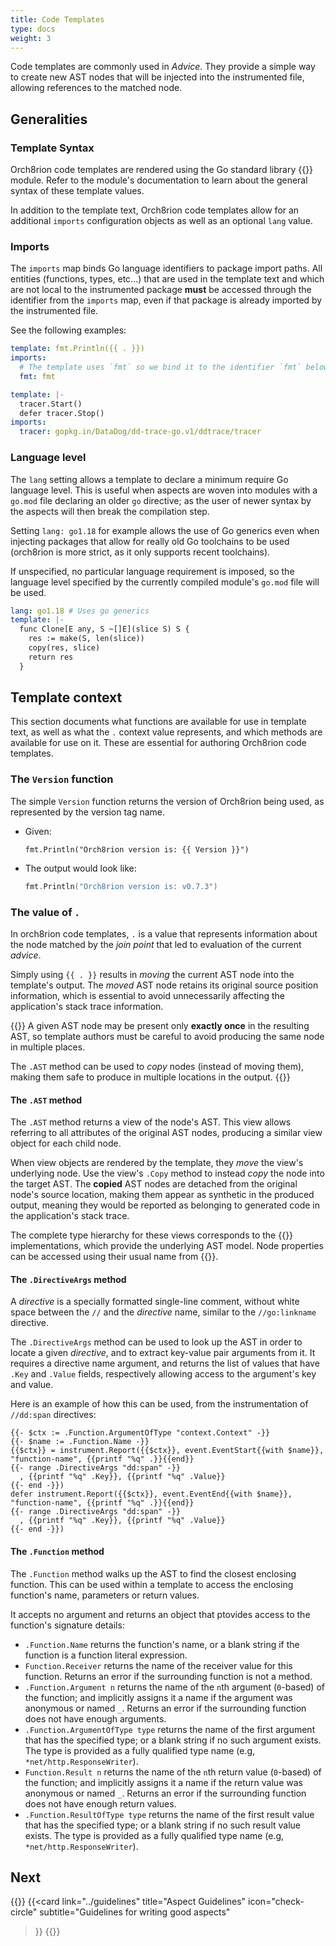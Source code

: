 ```yaml
---
title: Code Templates
type: docs
weight: 3
---
```


Code templates are commonly used in _Advice_. They provide a simple way to
create new AST nodes that will be injected into the instrumented file, allowing
references to the matched node.

## Generalities

### Template Syntax

Orch8rion code templates are rendered using the Go standard library
{{<godoc import-path="text/template">}} module. Refer to the module's documentation to learn
about the general syntax of these template values.

In addition to the template text, Orch8rion code templates allow for an
additional `imports` configuration objects as well as an optional `lang` value.

### Imports

The `imports` map binds Go language identifiers to package import paths. All
entities (functions, types, etc...) that are used in the template text and
which are not local to the instrumented package **must** be accessed through the
identifier from the `imports` map, even if that package is already imported by
the instrumented file.

See the following examples:

```yaml
template: fmt.Println({{ . }})
imports:
  # The template uses `fmt` so we bind it to the identifier `fmt` below.
  fmt: fmt
```

```yaml
template: |-
  tracer.Start()
  defer tracer.Stop()
imports:
  tracer: gopkg.in/DataDog/dd-trace-go.v1/ddtrace/tracer
```

### Language level

The `lang` setting allows a template to declare a minimum require Go language
level. This is useful when aspects are woven into modules with a `go.mod` file
declaring an older `go` directive; as the user of newer syntax by the aspects
will then break the compilation step.

Setting `lang: go1.18` for example allows the use of Go generics even when
injecting packages that allow for really old Go toolchains to be used
(orch8rion is more strict, as it only supports recent toolchains).

If unspecified, no particular language requirement is imposed, so the language
level specified by the currently compiled module's `go.mod` file will be used.

```yaml
lang: go1.18 # Uses go generics
template: |-
  func Clone[E any, S ~[]E](slice S) S {
    res := make(S, len(slice))
    copy(res, slice)
    return res
  }
```

## Template context

This section documents what functions are available for use in template text, as
well as what the `.` context value represents, and which methods are
available for use on it. These are essential for authoring Orch8rion code
templates.

### The `Version` function

The simple `Version` function returns the version of Orch8rion being used, as
represented by the version tag name.

* Given:
  ```go-template
  fmt.Println("Orch8rion version is: {{ Version }}")
  ```
* The output would look like:
  ```go
  fmt.Println("Orch8rion version is: v0.7.3")
  ```

### The value of `.`

In orch8rion code templates, `.` is a value that represents information about
the node matched by the *join point* that led to evaluation of the current
*advice*.

Simply using `{{ . }}` results in *moving* the current AST node into the
template's output. The *moved* AST node retains its original source position
information, which is essential to avoid unnecessarily affecting the
application's stack trace information.

{{<callout type="important">}}
A given AST node may be present only **exactly once** in the resulting AST, so
template authors must be careful to avoid producing the same node in multiple
places.

The `.AST` method can be used to *copy* nodes (instead of moving them), making
them safe to produce in multiple locations in the output.
{{</callout>}}

#### The `.AST` method

The `.AST` method returns a view of the node's AST. This view allows referring
to all attributes of the original AST nodes, producing a similar view object for
each child node.

When view objects are rendered by the template, they *move* the view's
underlying node. Use the view's `.Copy` method to instead *copy* the node into
the target AST. The **copied** AST nodes are detached from the original node's
source location, making them appear as synthetic in the produced output, meaning
they would be reported as belonging to generated code in the application's stack
trace.

The complete type hierarchy for these views corresponds to the
{{<godoc import-path="github.com/dave/dst" package="dst" name="Node">}} implementations, which provide the
underlying AST model. Node properties can be accessed using their usual name
from {{<godoc import-path="github.com/dave/dst">}}.

#### The `.DirectiveArgs` method

A *directive* is a specially formatted single-line comment, without white space
between the `//` and the *directive* name, similar to the `//go:linkname`
directive.

The `.DirectiveArgs` method can be used to look up the AST in order to locate a
given *directive*, and to extract key-value pair arguments from it. It requires
a directive name argument, and returns the list of values that have `.Key` and
`.Value` fields, respectively allowing access to the argument's key and value.

Here is an example of how this can be used, from the instrumentation of
`//dd:span` directives:

```go-template
{{- $ctx := .Function.ArgumentOfType "context.Context" -}}
{{- $name := .Function.Name -}}
{{$ctx}} = instrument.Report({{$ctx}}, event.EventStart{{with $name}}, "function-name", {{printf "%q" .}}{{end}}
{{- range .DirectiveArgs "dd:span" -}}
  , {{printf "%q" .Key}}, {{printf "%q" .Value}}
{{- end -}})
defer instrument.Report({{$ctx}}, event.EventEnd{{with $name}}, "function-name", {{printf "%q" .}}{{end}}
{{- range .DirectiveArgs "dd:span" -}}
  , {{printf "%q" .Key}}, {{printf "%q" .Value}}
{{- end -}})
```

#### The `.Function` method

The `.Function` method walks up the AST to find the closest enclosing function.
This can be used within a template to access the enclosing function's name,
parameters or return values.

It accepts no argument and returns an object that ptovides access to the
function's signature details:

- `.Function.Name` returns the function's name, or a blank string if the
  function is a function literal expression.
- `Function.Receiver` returns the name of the receiver value for this function.
  Returns an error if the surrounding function is not a method.
- `.Function.Argument n` returns the name of the `n`th argument (`0`-based) of
  the function; and implicitly assigns it a name if the argument was anonymous
  or named `_`. Returns an error if the surrounding function does not have
  enough arguments.
- `.Function.ArgumentOfType type` returns the name of the first argument that
  has the specified type; or a blank string if no such argument exists. The type
  is provided as a fully qualified type name (e.g, `*net/http.ResponseWriter`).
- `Function.Result n` returns the name of the `n`th return value (`0`-based) of
  the function; and implicitly assigns it a name if the return value was
  anonymous or named `_`. Returns an error if the surrounding function does not
  have enough return values.
- `.Function.ResultOfType type` returns the name of the first result value that
  has the specified type; or a blank string if no such result value exists. The
  type is provided as a fully qualified type name (e.g,
  `*net/http.ResponseWriter`).

## Next

{{<cards>}}
  {{<card
    link="../guidelines"
    title="Aspect Guidelines"
    icon="check-circle"
    subtitle="Guidelines for writing good aspects"
  >}}
{{</cards>}}
